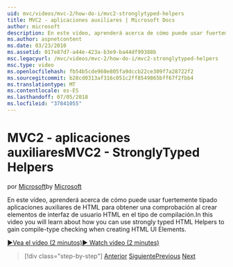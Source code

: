 ```yaml
---
uid: mvc/videos/mvc-2/how-do-i/mvc2-stronglytyped-helpers
title: MVC2 - aplicaciones auxiliares | Microsoft Docs
author: microsoft
description: En este vídeo, aprenderá acerca de cómo puede usar fuertemente tipado aplicaciones auxiliares de HTML para obtener una comprobación al crear elementos de interfaz de usuario HTML en el tipo de compilación.
ms.author: aspnetcontent
ms.date: 03/23/2010
ms.assetid: 017e87d7-a44e-423a-b3e9-ba44df99388b
msc.legacyurl: /mvc/videos/mvc-2/how-do-i/mvc2-stronglytyped-helpers
msc.type: video
ms.openlocfilehash: fb54b5cde960e805fa9dccb22ce309f7a28722f2
ms.sourcegitcommit: b28cd0313af316c051c2ff8549865bff67f2fbb4
ms.translationtype: MT
ms.contentlocale: es-ES
ms.lasthandoff: 07/05/2018
ms.locfileid: "37841055"
---
```

<a name="mvc2---stronglytyped-helpers"></a><span data-ttu-id="b5e9f-103">MVC2 - aplicaciones auxiliares</span><span class="sxs-lookup"><span data-stu-id="b5e9f-103">MVC2 - StronglyTyped Helpers</span></span>
====================
<span data-ttu-id="b5e9f-104">por [Microsoft](https://github.com/microsoft)</span><span class="sxs-lookup"><span data-stu-id="b5e9f-104">by [Microsoft](https://github.com/microsoft)</span></span>

<span data-ttu-id="b5e9f-105">En este vídeo, aprenderá acerca de cómo puede usar fuertemente tipado aplicaciones auxiliares de HTML para obtener una comprobación al crear elementos de interfaz de usuario HTML en el tipo de compilación.</span><span class="sxs-lookup"><span data-stu-id="b5e9f-105">In this video you will learn about how you can use strongly typed HTML Helpers to gain compile-type checking when creating HTML UI Elements.</span></span>

[<span data-ttu-id="b5e9f-106">&#9654;Vea el vídeo (2 minutos)</span><span class="sxs-lookup"><span data-stu-id="b5e9f-106">&#9654; Watch video (2 minutes)</span></span>](https://channel9.msdn.com/Blogs/ASP-NET-Site-Videos/mvc2-stronglytyped-helpers)

> [!div class="step-by-step"]
> <span data-ttu-id="b5e9f-107">[Anterior](mvc2-html-encoding.md)
> [Siguiente](mvc2-model-validation.md)</span><span class="sxs-lookup"><span data-stu-id="b5e9f-107">[Previous](mvc2-html-encoding.md)
[Next](mvc2-model-validation.md)</span></span>
